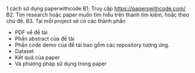 1 cách sữ dụng paperwithcode
B1. Truy cập https://paperswithcode.com/
B2. Tìm research hoặc paper muốn tìm hiểu trên thanh tìm kiếm, hoặc theo chủ đề.
B3. Tại mỗi project sẽ có các thành phần
  - PDF về đề tài
  - Phần abstract của đề tài
  - Phần code demo của đề tài bao gồm các repository tương ứng.
  - Dataset
  - Kết quả của paper
  - Và phương pháp sữ dụng trong paper
  

